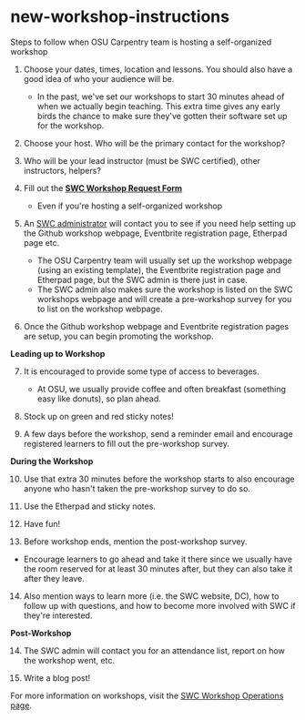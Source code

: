 # new-workshop-instructions
Steps to follow when OSU Carpentry team is hosting a self-organized workshop


1. Choose your dates, times, location and lessons. You should also have a good idea of who your audience will be. 
   * In the past, we've set our workshops to start 30 minutes ahead of when we actually begin teaching. This extra time gives any early birds the chance to make sure they've gotten their software set up for the workshop. 

2. Choose your host. Who will be the primary contact for the workshop? 

3. Who will be your lead instructor (must be SWC certified), other instructors, helpers? 

4. Fill out the [**SWC Workshop Request Form**](https://amy.software-carpentry.org/workshops/swc/request/)   
   * Even if you're hosting a self-organized workshop

5. An [SWC administrator](http://software-carpentry.org/checklists/admin/) will contact you to see if you need help setting up the Github workshop webpage, Eventbrite registration page, Etherpad page etc. 
   * The OSU Carpentry team will usually set up the workshop webpage (using an existing template), the Eventbrite registration page and Etherpad page, but the SWC admin is there just in case. 
   * The SWC admin also makes sure the workshop is listed on the SWC workshops webpage and will create a pre-workshop survey for you to list on the workshop webpage.

6. Once the Github workshop webpage and Eventbrite registration pages are setup, you can begin promoting the workshop.

**Leading up to Workshop**

7. It is encouraged to provide some type of access to beverages. 
   * At OSU, we usually provide coffee and often breakfast (something easy like donuts), so plan ahead.

8. Stock up on green and red sticky notes!

9. A few days before the workshop, send a reminder email and encourage registered learners to fill out the pre-workshop survey.

**During the Workshop**

10. Use that extra 30 minutes before the workshop starts to also encourage anyone who hasn't taken the pre-workshop survey to do so.
 
11. Use the Etherpad and sticky notes.

12. Have fun!

13. Before workshop ends, mention the post-workshop survey. 
   * Encourage learners to go ahead and take it there since we usually have the room reserved for at least 30 minutes after, but they can also take it after they leave.

14. Also mention ways to learn more (i.e. the SWC website, DC), how to follow up with questions, and how to become more involved with SWC if they're interested.

**Post-Workshop**

14. The SWC admin will contact you for an attendance list, report on how the workshop went, etc. 

15. Write a blog post!


For more information on workshops, visit the [SWC Workshop Operations page](http://software-carpentry.org/workshops/operations/).
